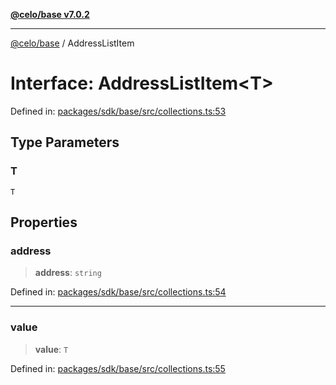 [**@celo/base v7.0.2**](../README.md)

***

[@celo/base](../README.md) / AddressListItem

# Interface: AddressListItem\<T\>

Defined in: [packages/sdk/base/src/collections.ts:53](https://github.com/celo-org/developer-tooling/blob/master/packages/sdk/base/src/collections.ts#L53)

## Type Parameters

### T

`T`

## Properties

### address

> **address**: `string`

Defined in: [packages/sdk/base/src/collections.ts:54](https://github.com/celo-org/developer-tooling/blob/master/packages/sdk/base/src/collections.ts#L54)

***

### value

> **value**: `T`

Defined in: [packages/sdk/base/src/collections.ts:55](https://github.com/celo-org/developer-tooling/blob/master/packages/sdk/base/src/collections.ts#L55)

